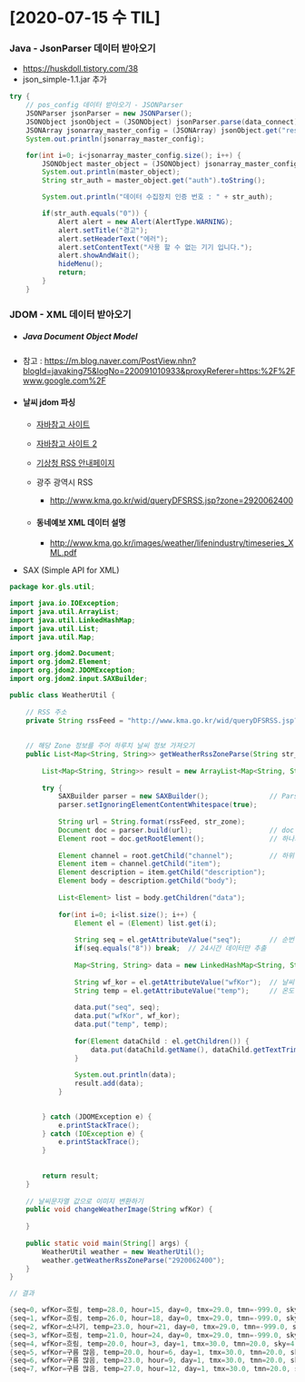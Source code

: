 # [2020-07-15 수 TIL]

### Java - JsonParser 데이터 받아오기 

- https://huskdoll.tistory.com/38
- json_simple-1.1.jar 추가

```java
try {
    // pos_config 데이터 받아오기 - JSONParser
    JSONParser jsonParser = new JSONParser();
    JSONObject jsonObject = (JSONObject) jsonParser.parse(data_connect);
    JSONArray jsonarray_master_config = (JSONArray) jsonObject.get("result"); // object 키값 : result  
    System.out.println(jsonarray_master_config);

    for(int i=0; i<jsonarray_master_config.size(); i++) {
        JSONObject master_object = (JSONObject) jsonarray_master_config.get(i);
        System.out.println(master_object);
        String str_auth = master_object.get("auth").toString();

        System.out.println("데이터 수집장치 인증 번호 : " + str_auth);

        if(str_auth.equals("0")) {
            Alert alert = new Alert(AlertType.WARNING);
            alert.setTitle("경고");
            alert.setHeaderText("에러");
            alert.setContentText("사용 할 수 없는 기기 입니다.");
            alert.showAndWait();
            hideMenu();
            return;
        }
    }
```



### JDOM - XML 데이터 받아오기

- ##### Java Document Object Model

- 참고 : https://m.blog.naver.com/PostView.nhn?blogId=javaking75&logNo=220091010933&proxyReferer=https:%2F%2Fwww.google.com%2F



- #### 날씨 jdom 파싱 

  - [자바참고 사이트](https://m.blog.naver.com/PostView.nhn?blogId=javaking75&logNo=220092064359&proxyReferer=https:%2F%2Fwww.google.com%2F)

  - [자바참고 사이트 2](https://joke00.tistory.com/31)

  - [기상청 RSS 안내페이지](https://www.weather.go.kr/weather/lifenindustry/sevice_rss.jsp)

  - 광주 광역시 RSS

    - http://www.kma.go.kr/wid/queryDFSRSS.jsp?zone=2920062400

  - #### 동네예보 XML 데이터 설명

    - http://www.kma.go.kr/images/weather/lifenindustry/timeseries_XML.pdf

- SAX (Simple API for XML)

```java
package kor.gls.util;

import java.io.IOException;
import java.util.ArrayList;
import java.util.LinkedHashMap;
import java.util.List;
import java.util.Map;

import org.jdom2.Document;
import org.jdom2.Element;
import org.jdom2.JDOMException;
import org.jdom2.input.SAXBuilder;

public class WeatherUtil {
	
	// RSS 주소 
	private String rssFeed = "http://www.kma.go.kr/wid/queryDFSRSS.jsp?zone=%s";
	
	
	// 해당 Zone 정보를 주어 하루치 날씨 정보 가져오기  
	public List<Map<String, String>> getWeatherRssZoneParse(String str_zone) {
		
		List<Map<String, String>> result = new ArrayList<Map<String, String>>();
		
		try {
			SAXBuilder parser = new SAXBuilder();				// Parser 객체생성
			parser.setIgnoringElementContentWhitespace(true);	
			
			String url = String.format(rssFeed, str_zone);
			Document doc = parser.build(url);					// doc = XML문서 전체 나타냄 
			Element root = doc.getRootElement();				// 하나의 태그를 나타냄 
			
			Element channel = root.getChild("channel");			// 하위 태그 
			Element item = channel.getChild("item");
			Element description = item.getChild("description");
			Element body = description.getChild("body");
			
			List<Element> list = body.getChildren("data");
			
			for(int i=0; i<list.size(); i++) {
				Element el = (Element) list.get(i);
				
				String seq = el.getAttributeValue("seq"); 		// 순번
				if(seq.equals("8")) break;  // 24시간 데이터만 추출 
				
				Map<String, String> data = new LinkedHashMap<String, String>();
				
				String wf_kor = el.getAttributeValue("wfKor");	// 날씨
				String temp = el.getAttributeValue("temp");		// 온도
				
				data.put("seq", seq);
				data.put("wfKor", wf_kor);
				data.put("temp", temp);
				
				for(Element dataChild : el.getChildren()) {
					data.put(dataChild.getName(), dataChild.getTextTrim());
				}
				
				System.out.println(data);
				result.add(data);
			}

			
		} catch (JDOMException e) {
			e.printStackTrace();
		} catch (IOException e) {
			e.printStackTrace();
		}
		
		
		return result;
	}
	
	// 날씨문자열 값으로 이미지 변환하기 
	public void changeWeatherImage(String wfKor) {
		
	}
	
	public static void main(String[] args) {
		WeatherUtil weather = new WeatherUtil();
		weather.getWeatherRssZoneParse("2920062400");
	}
}	

```

```java
// 결과 

{seq=0, wfKor=흐림, temp=28.0, hour=15, day=0, tmx=29.0, tmn=-999.0, sky=4, pty=0, wfEn=Cloudy, pop=30, r12=0.0, s12=0.0, ws=1.4000000000000001, wd=0, wdKor=북, wdEn=N, reh=65, r06=0.0, s06=0.0}
{seq=1, wfKor=흐림, temp=26.0, hour=18, day=0, tmx=29.0, tmn=-999.0, sky=4, pty=0, wfEn=Cloudy, pop=30, r12=0.0, s12=0.0, ws=1.5, wd=5, wdKor=남서, wdEn=SW, reh=75, r06=0.0, s06=0.0}
{seq=2, wfKor=소나기, temp=23.0, hour=21, day=0, tmx=29.0, tmn=-999.0, sky=4, pty=4, wfEn=Shower, pop=60, r12=0.0, s12=0.0, ws=0.9, wd=4, wdKor=남, wdEn=S, reh=90, r06=30.0, s06=0.0}
{seq=3, wfKor=흐림, temp=21.0, hour=24, day=0, tmx=29.0, tmn=-999.0, sky=4, pty=0, wfEn=Cloudy, pop=30, r12=0.0, s12=0.0, ws=0.6000000000000001, wd=5, wdKor=남서, wdEn=SW, reh=95, r06=30.0, s06=0.0}
{seq=4, wfKor=흐림, temp=20.0, hour=3, day=1, tmx=30.0, tmn=20.0, sky=4, pty=0, wfEn=Cloudy, pop=30, r12=0.0, s12=0.0, ws=0.4, wd=5, wdKor=남서, wdEn=SW, reh=100, r06=0.0, s06=0.0}
{seq=5, wfKor=구름 많음, temp=20.0, hour=6, day=1, tmx=30.0, tmn=20.0, sky=3, pty=0, wfEn=Mostly Cloudy, pop=20, r12=0.0, s12=0.0, ws=0.4, wd=4, wdKor=남, wdEn=S, reh=100, r06=0.0, s06=0.0}
{seq=6, wfKor=구름 많음, temp=23.0, hour=9, day=1, tmx=30.0, tmn=20.0, sky=3, pty=0, wfEn=Mostly Cloudy, pop=20, r12=0.0, s12=0.0, ws=1.0, wd=3, wdKor=남동, wdEn=SE, reh=90, r06=0.0, s06=0.0}
{seq=7, wfKor=구름 많음, temp=27.0, hour=12, day=1, tmx=30.0, tmn=20.0, sky=3, pty=0, wfEn=Mostly Cloudy, pop=20, r12=0.0, s12=0.0, ws=1.1, wd=2, wdKor=동, wdEn=E, reh=70, r06=0.0, s06=0.0}

```

